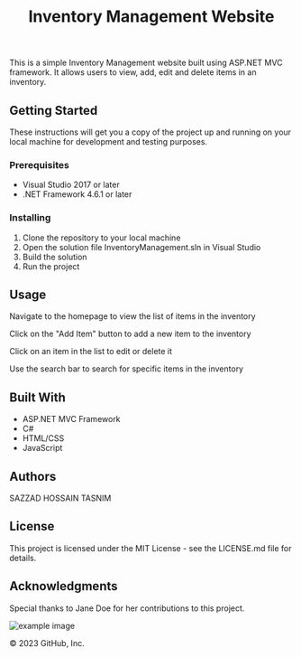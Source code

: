 <!DOCTYPE html>
<html>
<head>
	<title>Inventory Management Website</title>
	<meta charset="UTF-8">
	<meta name="viewport" content="width=device-width, initial-scale=1.0">
	<style>
		/* add your CSS styling here */
	</style>
</head>
<body>
	<header>
		<h1>Inventory Management Website</h1>
	</header>
	<main>
		<p>This is a simple Inventory Management website built using ASP.NET MVC framework. It allows users to view, add, edit and delete items in an inventory.</p>
		<h2>Getting Started</h2>
		<p>These instructions will get you a copy of the project up and running on your local machine for development and testing purposes.</p>
		<h3>Prerequisites</h3>
		<ul>
			<li>Visual Studio 2017 or later</li>
			<li>.NET Framework 4.6.1 or later</li>
		</ul>
		<h3>Installing</h3>
		<ol>
			<li>Clone the repository to your local machine</li>
			<li>Open the solution file InventoryManagement.sln in Visual Studio</li>
			<li>Build the solution</li>
			<li>Run the project</li>
		</ol>
		<h2>Usage</h2>
		<p>Navigate to the homepage to view the list of items in the inventory</p>
		<p>Click on the "Add Item" button to add a new item to the inventory</p>
		<p>Click on an item in the list to edit or delete it</p>
		<p>Use the search bar to search for specific items in the inventory</p>
		<h2>Built With</h2>
		<ul>
			<li>ASP.NET MVC Framework</li>
			<li>C#</li>
			<li>HTML/CSS</li>
			<li>JavaScript</li>
		</ul>
		<h2>Authors</h2>
		<p>SAZZAD HOSSAIN TASNIM</p>
		<h2>License</h2>
		<p>This project is licensed under the MIT License - see the LICENSE.md file for details.</p>
		<h2>Acknowledgments</h2>
		<p>Special thanks to Jane Doe for her contributions to this project.</p>
		<img src="https://example.com/image.jpg" alt="example image">
	</main>
	<footer>
		<p>&copy; 2023 GitHub, Inc.</p>
	</footer>
</body>
</html>
